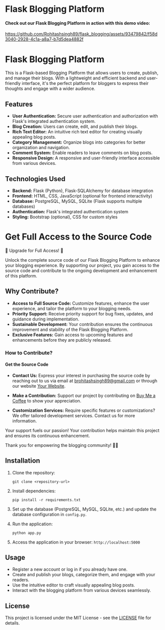 # Flask Blogging Platform

#### Check out our Flask Blogging Platform in action with this demo video:


https://github.com/Rohitashsingh89/flask_blogging/assets/93479842/f58d3040-2928-4c1a-a8a7-b7d5dea4882f


# Flask Blogging Platform

This is a Flask-based Blogging Platform that allows users to create, publish, and manage their blogs. With a lightweight and efficient backend and user-friendly interface, it's the perfect platform for bloggers to express their thoughts and engage with a wider audience.

## Features

- **User Authentication:** Secure user authentication and authorization with Flask's integrated authentication system.
- **Blog Creation:** Users can create, edit, and publish their blogs.
- **Rich Text Editor:** An intuitive rich text editor for creating visually appealing blog posts.
- **Category Management:** Organize blogs into categories for better organization and navigation.
- **Comment System:** Enable readers to leave comments on blog posts.
- **Responsive Design:** A responsive and user-friendly interface accessible from various devices.

## Technologies Used

- **Backend:** Flask (Python), Flask-SQLAlchemy for database integration
- **Frontend:** HTML, CSS, JavaScript (optional for frontend interactivity)
- **Database:** PostgreSQL, MySQL, SQLite (Flask supports multiple databases)
- **Authentication:** Flask's integrated authentication system
- **Styling:** Bootstrap (optional), CSS for custom styles

# Get Full Access to the Source Code
🚀 Upgrade for Full Access! 🚀

Unlock the complete source code of our Flask Blogging Platform to enhance your blogging experience. By supporting our project, you gain access to the source code and contribute to the ongoing development and enhancement of this platform.

## Why Contribute?

- **Access to Full Source Code:** Customize features, enhance the user experience, and tailor the platform to your blogging needs.
- **Priority Support:** Receive priority support for bug fixes, updates, and guidance during implementation.
- **Sustainable Development:** Your contribution ensures the continuous improvement and stability of the Flask Blogging Platform.
- **Exclusive Features:** Gain access to upcoming features and enhancements before they are publicly released.

### How to Contribute?

#### Get the Source Code
- **Contact Us:** Express your interest in purchasing the source code by reaching out to us via email at brohitashsingh89@gmail.com or through our website [Your Website](https://rohitashsingh.vercel.app/).

- **Make a Contribution:** Support our project by contributing on [Buy Me a Coffee](https://www.buymeacoffee.com/rohitashsingh89) to show your appreciation.

- **Customization Services:** Require specific features or customizations? We offer tailored development services. Contact us for more information.

Your support fuels our passion! Your contribution helps maintain this project and ensures its continuous enhancement.

Thank you for empowering the blogging community! 📝✨

## Installation

1. Clone the repository:
   ```
   git clone <repository-url>
   ```
   
2. Install dependencies:
   ```
   pip install -r requirements.txt
   ```

3. Set up the database (PostgreSQL, MySQL, SQLite, etc.) and update the database configuration in `config.py`.

4. Run the application:
   ```
   python app.py
   ```

5. Access the application in your browser: `http://localhost:5000`

## Usage

- Register a new account or log in if you already have one.
- Create and publish your blogs, categorize them, and engage with your readers.
- Use the intuitive editor to craft visually appealing blog posts.
- Interact with the blogging platform from various devices seamlessly.

## License

This project is licensed under the MIT License - see the [LICENSE](LICENSE) file for details.

